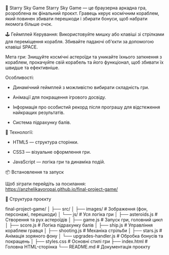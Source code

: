 🌌 Starry Sky Game
Starry Sky Game — це браузерна аркадна гра, розроблена як фінальний проєкт. Гравець керує космічним кораблем, який повинен збивати перешкоди і збирати бонуси, щоб набрати якомога більше очок.

🕹️ Геймплей
Керування: Використовуйте мишку або клавіші зі стрілками для переміщення корабля. Збивайте падаючі об'єкти за допомогою клавіші SPACE.

Мета гри: Знищуйте космічні астероїди та уникайте їхнього заткнення з кораблем, прокачуйте свій корабель та його функціонал, щоб збивати їх швидше та ефективніше.

Особливості:

- Динамічний геймплей з можливістю вибирати складність гри.

- Анімації для покращення ігрового досвіду.

- Інформація про особистий рекорд після програшу для відстеження найкращих результатів.

- Система підрахунку балів.

🚀 Технології:
- HTML5 — структура сторінки.

- CSS3 — візуальне оформлення гри.

- JavaScript — логіка гри та динаміка подій.

📦 Встановлення та запуск

Щоб зіграти перейдіть за посилання: https://anzhelikavoropai.github.io/final-project-game/

📁 Структура проєкту

final-project-game/
│
├── src/
│   ├── images/                   # Зображення (фон, персонажі, перешкоди)
│   └── js/                       # Уся логіка гри
│       ├── asteroids.js          # Створення та рух астероїдів
│       ├── game.js               # Запуск гри, головний цикл
│       ├── score.js              # Логіка підрахунку балів
│       ├── ship.js               # Управління кораблем гравця
│       ├── shooting.js           # Механіка стрільби
│       ├── stars.js              # Анімація зоряного фону
│       └── upgrades-handler.js   # Обробка бонусів та покращень
│
├── styles.css                    # Основні стилі гри
├── index.html                    # Головна HTML-сторінка
└── README.md                     # Документація проєкту
